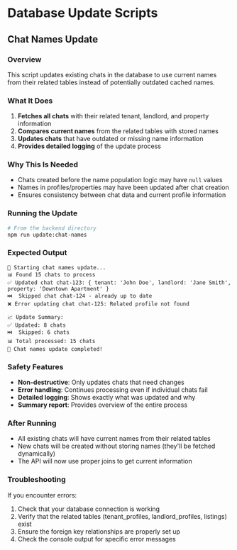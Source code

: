 # Database Update Scripts

## Chat Names Update

### Overview
This script updates existing chats in the database to use current names from their related tables instead of potentially outdated cached names.

### What It Does
1. **Fetches all chats** with their related tenant, landlord, and property information
2. **Compares current names** from the related tables with stored names
3. **Updates chats** that have outdated or missing name information
4. **Provides detailed logging** of the update process

### Why This Is Needed
- Chats created before the name population logic may have `null` values
- Names in profiles/properties may have been updated after chat creation
- Ensures consistency between chat data and current profile information

### Running the Update

```bash
# From the backend directory
npm run update:chat-names
```

### Expected Output
```
🔄 Starting chat names update...
📊 Found 15 chats to process
✅ Updated chat chat-123: { tenant: 'John Doe', landlord: 'Jane Smith', property: 'Downtown Apartment' }
⏭️  Skipped chat chat-124 - already up to date
❌ Error updating chat chat-125: Related profile not found

📈 Update Summary:
✅ Updated: 8 chats
⏭️  Skipped: 6 chats
📊 Total processed: 15 chats
🎉 Chat names update completed!
```

### Safety Features
- **Non-destructive**: Only updates chats that need changes
- **Error handling**: Continues processing even if individual chats fail
- **Detailed logging**: Shows exactly what was updated and why
- **Summary report**: Provides overview of the entire process

### After Running
- All existing chats will have current names from their related tables
- New chats will be created without storing names (they'll be fetched dynamically)
- The API will now use proper joins to get current information

### Troubleshooting
If you encounter errors:
1. Check that your database connection is working
2. Verify that the related tables (tenant_profiles, landlord_profiles, listings) exist
3. Ensure the foreign key relationships are properly set up
4. Check the console output for specific error messages 